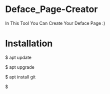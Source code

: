 # Deface_Page-Creator

In This Tool You Can Create Your Deface Page :)


# Installation

$ apt update 

$ apt upgrade 

$ apt install git 

$ 
